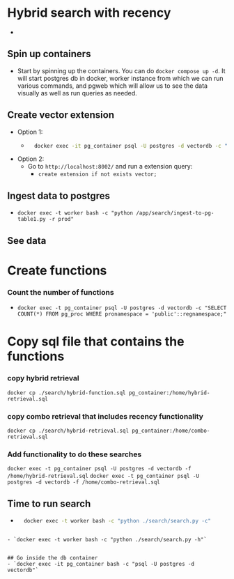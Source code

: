 # Hybrid search with recency
- 

## Spin up containers
- Start by spinning up the containers. You can do `docker compose up -d`. It will start postgres db in docker, worker instance from which we can run various commands, and  pgweb which will allow us to see the data visually as well as run queries as needed.

## Create vector extension
- Option 1:
    - ```sh
        docker exec -it pg_container psql -U postgres -d vectordb -c "CREATE EXTENSION IF NOT EXISTS vector;"
        ```
- Option 2:
    - Go to `http://localhost:8002/` and run a extension query:
        - `create extension if not exists vector;`


## Ingest data to postgres
- `docker exec -t worker bash -c "python /app/search/ingest-to-pg-table1.py -r prod"`

## See data

# Create functions
### Count the number of functions
- `docker exec -t pg_container psql -U postgres -d vectordb -c "SELECT COUNT(*) FROM pg_proc WHERE pronamespace = 'public'::regnamespace;"`

# Copy sql file that contains the functions
### copy hybrid retrieval
`docker cp ./search/hybrid-function.sql pg_container:/home/hybrid-retrieval.sql`
### copy combo retrieval that includes recency functionality
`docker cp ./search/hybrid-retrieval.sql pg_container:/home/combo-retrieval.sql`

### Add functionality to do these searches
`docker exec -t pg_container psql -U postgres -d vectordb -f /home/hybrid-retrieval.sql`
`docker exec -t pg_container psql -U postgres -d vectordb -f /home/combo-retrieval.sql`


## Time to run search
- ```bash
    docker exec -t worker bash -c "python ./search/search.py -c"
```

- `docker exec -t worker bash -c "python ./search/search.py -h"`


## Go inside the db container
- `docker exec -it pg_container bash -c "psql -U postgres -d vectordb"`